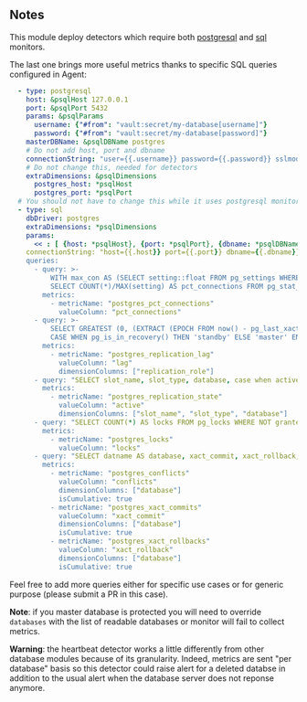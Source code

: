 ## Notes

This module deploy detectors which require both [postgresql](https://docs.signalfx.com/en/latest/integrations/agent/monitors/postgresql.html) and [sql](https://docs.signalfx.com/en/latest/integrations/agent/monitors/sql.html) monitors.

The last one brings more useful metrics thanks to specific SQL queries configured in Agent:

```yaml
  - type: postgresql
    host: &psqlHost 127.0.0.1
    port: &psqlPort 5432
    params: &psqlParams
      username: {"#from": "vault:secret/my-database[username]"}
      password: {"#from": "vault:secret/my-database[password]"}
    masterDBName: &psqlDBName postgres
    # Do not add host, port and dbname
    connectionString: "user={{.username}} password={{.password}} sslmode=disable"
    # Do not change this, needed for detectors
    extraDimensions: &psqlDimensions
      postgres_host: *psqlHost
      postgres_port: *psqlPort
  # You should not have to change this while it uses postgresql monitor config
  - type: sql
    dbDriver: postgres
    extraDimensions: *psqlDimensions
    params:
      << : [ {host: *psqlHost}, {port: *psqlPort}, {dbname: *psqlDBName}, *psqlParams ]
    connectionString: "host={{.host}} port={{.port}} dbname={{.dbname}} user={{.username}} password={{.password}} sslmode=disable"
    queries:
      - query: >-
          WITH max_con AS (SELECT setting::float FROM pg_settings WHERE name = 'max_connections')
          SELECT COUNT(*)/MAX(setting) AS pct_connections FROM pg_stat_activity, max_con;
        metrics:
          - metricName: "postgres_pct_connections"
            valueColumn: "pct_connections"
      - query: >-
          SELECT GREATEST (0, (EXTRACT (EPOCH FROM now() - pg_last_xact_replay_timestamp()))) AS lag,
          CASE WHEN pg_is_in_recovery() THEN 'standby' ELSE 'master' END AS replication_role;
        metrics:
          - metricName: "postgres_replication_lag"
            valueColumn: "lag"
            dimensionColumns: ["replication_role"]
      - query: "SELECT slot_name, slot_type, database, case when active then 1 else 0 end AS active FROM pg_replication_slots;"
        metrics:
          - metricName: "postgres_replication_state"
            valueColumn: "active"
            dimensionColumns: ["slot_name", "slot_type", "database"]
      - query: "SELECT COUNT(*) AS locks FROM pg_locks WHERE NOT granted;"
        metrics:
          - metricName: "postgres_locks"
            valueColumn: "locks"
      - query: "SELECT datname AS database, xact_commit, xact_rollback, conflicts FROM pg_stat_database;"
        metrics:
          - metricName: "postgres_conflicts"
            valueColumn: "conflicts"
            dimensionColumns: ["database"]
            isCumulative: true
          - metricName: "postgres_xact_commits"
            valueColumn: "xact_commit"
            dimensionColumns: ["database"]
            isCumulative: true
          - metricName: "postgres_xact_rollbacks"
            valueColumn: "xact_rollback"
            dimensionColumns: ["database"]
            isCumulative: true
```

Feel free to add more queries either for specific use cases or for generic purpose (please submit a PR in this case).

__Note__: if you master database is protected you will need to override `databases` with the list of readable databases
or monitor will fail to collect metrics.

__Warning__: the heartbeat detector works a little differently from other database modules because of its granularity.
Indeed, metrics are sent "per database" basis so this detector could raise alert for a deleted databse
in addition to the usual alert when the database server does not reponse anymore.
